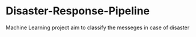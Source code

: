 # Disaster-Response-Pipeline
Machine Learning project aim to classify the messeges in case of disaster
